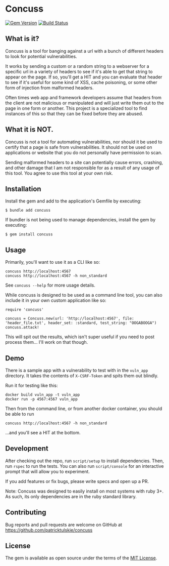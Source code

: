 # Concuss

[![Gem Version](https://badge.fury.io/rb/concuss.svg)](https://badge.fury.io/rb/concuss)
[![Build Status](https://github.com/patricktulskie/concuss/actions/workflows/main.yml/badge.svg)](https://github.com/patricktulskie/concuss/actions/workflows/main.yml)

## What is it?

Concuss is a tool for banging against a url with a bunch of different headers to look for potential vulnerabilities.

It works by sending a custom or a random string to a webserver for a specific url in a variety of headers to see if it's able to get that string to appear on the page. If so, you'll get a HIT and you can evaluate that header to see if it's useful for some kind of XSS, cache poisoning, or some other form of injection from malformed headers.

Often times web app and framework developers assume that headers from the client are not malicious or manipulated and will just write them out to the page in one form or another. This project is a specialized tool to find instances of this so that they can be fixed before they are abused.

## What it is NOT.

Concuss is not a tool for automating vulnerabilities, nor should it be used to certify that a page is safe from vulnerabilities. It should not be used on applications or website that you do not personally have permission to scan.

Sending malformed headers to a site can potentially cause errors, crashing, and other damage that I am not responsible for as a result of any usage of this tool. You agree to use this tool at your own risk.

## Installation

Install the gem and add to the application's Gemfile by executing:

    $ bundle add concuss

If bundler is not being used to manage dependencies, install the gem by executing:

    $ gem install concuss

## Usage

Primarily, you'll want to use it as a CLI like so:

```
concuss http://localhost:4567
concuss http://localhost:4567 -h non_standard
```

See `concuss --help` for more usage details.

While concuss is designed to be used as a command line tool, you can also include it in your own custom application like so:

```
require 'concuss'

concuss = Concuss.new(url: 'http://localhost:4567', file: 'header_file.txt', header_set: :standard, test_string: "OOGABOOGA")
concuss.attack!
```

This will spit out the results, which isn't super useful if you need to post process them... I'll work on that though.

## Demo

There is a sample app with a vulnerability to test with in the `vuln_app` directory. It takes the contents of `X-CSRF-Token` and spits them out blindly.

Run it for testing like this:

```
docker build vuln_app -t vuln_app
docker run -p 4567:4567 vuln_app
```

Then from the command line, or from another docker container, you should be able to run

```concuss http://localhost:4567 -h non_standard```

...and you'll see a HIT at the bottom.

## Development

After checking out the repo, run `script/setup` to install dependencies. Then, run `rspec` to run the tests. You can also run `script/console` for an interactive prompt that will allow you to experiment.

If you add features or fix bugs, please write specs and open up a PR.

Note: Concuss was designed to easily install on most systems with ruby 3+. As such, its only dependencies are in the ruby standard library.

## Contributing

Bug reports and pull requests are welcome on GitHub at https://github.com/patricktulskie/concuss

## License

The gem is available as open source under the terms of the [MIT License](https://opensource.org/licenses/MIT).
